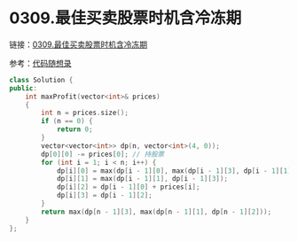 # 0309.最佳买卖股票时机含冷冻期

链接：[0309.最佳买卖股票时机含冷冻期](https://leetcode.cn/problems/best-time-to-buy-and-sell-stock-with-cooldown/)

参考：[代码随想录](https://programmercarl.com/0309.%E6%9C%80%E4%BD%B3%E4%B9%B0%E5%8D%96%E8%82%A1%E7%A5%A8%E6%97%B6%E6%9C%BA%E5%90%AB%E5%86%B7%E5%86%BB%E6%9C%9F.html)

```c++
class Solution {
public:
    int maxProfit(vector<int>& prices)
    {
        int n = prices.size();
        if (n == 0) {
            return 0;
        }
        vector<vector<int>> dp(n, vector<int>(4, 0));
        dp[0][0] -= prices[0]; // 持股票
        for (int i = 1; i < n; i++) {
            dp[i][0] = max(dp[i - 1][0], max(dp[i - 1][3], dp[i - 1][1]) - prices[i]);
            dp[i][1] = max(dp[i - 1][1], dp[i - 1][3]);
            dp[i][2] = dp[i - 1][0] + prices[i];
            dp[i][3] = dp[i - 1][2];
        }
        return max(dp[n - 1][3], max(dp[n - 1][1], dp[n - 1][2]));
    }
};

```







